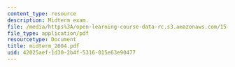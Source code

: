```yaml
---
content_type: resource
description: Midterm exam.
file: /media/https%3A/open-learning-course-data-rc.s3.amazonaws.com/15-511-financial-accounting-summer-2004/42025aef1d302b4f5316015e63e90477_midterm_2004.pdf
file_type: application/pdf
resourcetype: Document
title: midterm_2004.pdf
uid: 42025aef-1d30-2b4f-5316-015e63e90477
---
```


